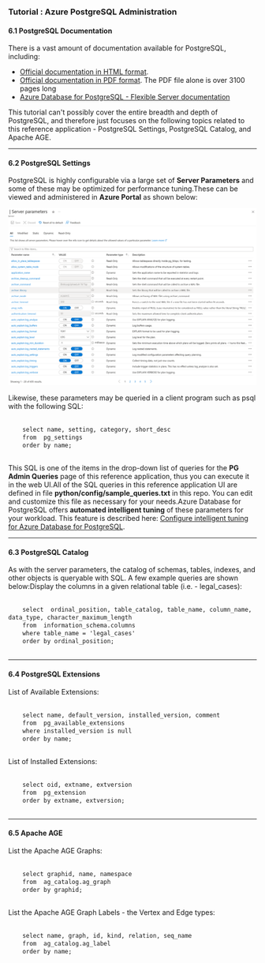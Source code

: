 ### Tutorial : Azure PostgreSQL Administration

####  6.1 PostgreSQL Documentation

There is a vast amount of documentation available for PostgreSQL, including:

* [Official documentation in HTML format](https://www.postgresql.org/docs/current/).
* [Official documentation in PDF format](https://www.postgresql.org/docs/).
  The PDF file alone is over 3100 pages long
* [Azure Database for PostgreSQL - Flexible Server documentation](https://learn.microsoft.com/en-us/azure/postgresql/)

This tutorial can't possibly cover the entire breadth and depth of PostgreSQL,
and therefore just focuses on the following topics related to this reference application -
PostgreSQL Settings, PostgreSQL Catalog, and Apache AGE.

---

####  6.2 PostgreSQL Settings

PostgreSQL is highly configurable via a large set of **Server Parameters**
and some of these may be optimized for performance tuning.These can be viewed and administered in **Azure Portal** as shown below:

![](img/server-parameters.png)

Likewise, these parameters may be queried in a client program
such as psql with the following SQL:
```

    select name, setting, category, short_desc
    from  pg_settings
    order by name;
  
```
This SQL is one of the items in the drop-down list of queries
for the **PG Admin Queries** page of this reference
application, thus you can execute it in the web UI.All of the SQL queries in this reference application UI are defined
in file **python/config/sample\_queries.txt** in this repo.
You can edit and customize this file as necessary for your needs.Azure Database for PostgreSQL offers **automated intelligent tuning**
of these parameters for your workload. This feature is described here:
[Configure intelligent tuning for Azure Database for PostgreSQL](https://learn.microsoft.com/en-us/azure/postgresql/flexible-server/concepts-intelligent-tuning).

---

####  6.3 PostgreSQL Catalog

As with the server parameters, the catalog of schemas, tables, indexes, and other objects
is queryable with SQL. A few example queries are shown below:Display the columns in a given relational table (i.e. - legal\_cases):
```

    select  ordinal_position, table_catalog, table_name, column_name, data_type, character_maximum_length
    from  information_schema.columns
    where table_name = 'legal_cases'
    order by ordinal_position;
  
```

---

####  6.4 PostgreSQL Extensions

List of Available Extensions:
```

    select name, default_version, installed_version, comment
    from  pg_available_extensions
    where installed_version is null
    order by name;
  
```
List of Installed Extensions:
```

    select oid, extname, extversion
    from  pg_extension
    order by extname, extversion;
  
```

---

####  6.5 Apache AGE

List the Apache AGE Graphs:
```

    select graphid, name, namespace
    from  ag_catalog.ag_graph
    order by graphid;
  
```
List the Apache AGE Graph Labels - the Vertex and Edge types:
```

    select name, graph, id, kind, relation, seq_name
    from  ag_catalog.ag_label
    order by name;
  
```


